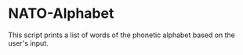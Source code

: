 # NATO-Alphabet
This script prints a list of words of the phonetic alphabet based on the user's input.
